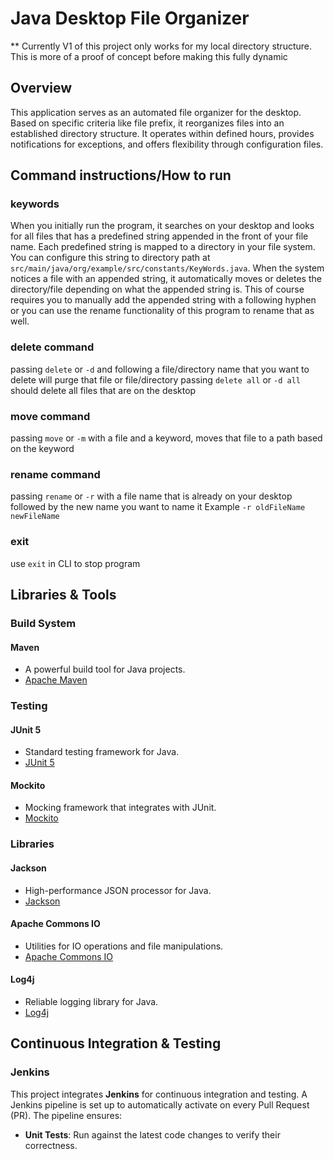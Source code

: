 # Java Desktop File Organizer

** Currently V1 of this project only works for my local directory structure. This is more of a proof of concept before making this fully dynamic

## Overview
This application serves as an automated file organizer for the desktop. Based on specific criteria like file prefix, it reorganizes files into an established directory structure. It operates within defined hours, provides notifications for exceptions, and offers flexibility through configuration files.

## Command instructions/How to run

### keywords
When you initially run the program, it searches on your desktop and looks for all files that has a predefined string appended in the front of your file name. Each predefined string is mapped to a directory in your file system. You can configure this string to directory path at `src/main/java/org/example/src/constants/KeyWords.java`. When the system notices a file with an appended string, it automatically moves or deletes the directory/file depending on what the appended string is. This of course requires you to manually add the appended string with a following hyphen or you can use the rename functionality of this program to rename that as well.

### delete command
passing `delete` or `-d` and following a file/directory name that you want to delete will purge that file or file/directory
passing `delete all` or `-d all` should delete all files that are on the desktop

### move command
passing `move` or `-m` with a file and a keyword, moves that file to a path based on the keyword

### rename command
passing `rename` or `-r` with a file name that is already on your desktop followed by the new name you want to name it
Example `-r oldFileName newFileName`

### exit
use `exit` in CLI to stop program
     
## Libraries & Tools

### Build System

#### Maven
- A powerful build tool for Java projects.
- [Apache Maven](https://maven.apache.org/)

### Testing

#### JUnit 5
- Standard testing framework for Java.
- [JUnit 5](https://junit.org/junit5/)

#### Mockito
- Mocking framework that integrates with JUnit.
- [Mockito](https://site.mockito.org/)

### Libraries

#### Jackson
- High-performance JSON processor for Java.
- [Jackson](https://github.com/FasterXML/jackson)

#### Apache Commons IO
- Utilities for IO operations and file manipulations.
- [Apache Commons IO](https://commons.apache.org/proper/commons-io/)

#### Log4j
- Reliable logging library for Java.
- [Log4j](https://logging.apache.org/log4j/2.x/)

## Continuous Integration & Testing

### Jenkins

This project integrates **Jenkins** for continuous integration and testing. A Jenkins pipeline is set up to automatically activate on every Pull Request (PR). The pipeline ensures:
- **Unit Tests**: Run against the latest code changes to verify their correctness.
